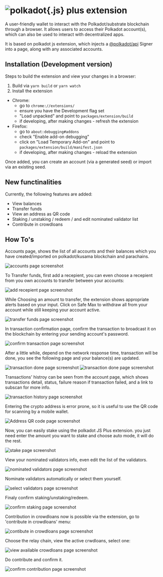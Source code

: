 
# ![polkadot{.js} plus extension](docs/logo.jpg)

A user-friendly wallet to interact with the Polkadot/substrate blockchain through a browser. It allows users to access their Polkadot account(s), which can also be used to interact with decentralized apps.

It is based on polkadot js extension, which injects a [@polkadot/api](https://github.com/polkadot-js/api) Signer into a page, along with any associated accounts.

## Installation (Development version)

Steps to build the extension and view your changes in a browser:

1. Build via `yarn build` or `yarn watch`
2. Install the extension
  - Chrome:
    - go to `chrome://extensions/`
    - ensure you have the Development flag set
    - "Load unpacked" and point to `packages/extension/build`
    - if developing, after making changes - refresh the extension
  - Firefox:
    - go to `about:debugging#addons`
    - check "Enable add-on debugging"
    - click on "Load Temporary Add-on" and point to `packages/extension/build/manifest.json`
    - if developing, after making changes - reload the extension


Once added, you can create an account (via a generated seed) or import via an existing seed.


## New functinalities

Currently, the following features are added:
  - View balances
  - Transfer funds
  - View an address as QR code
  - Staking / unstaking / redeem / and edit nominated validator list
  - Contribute in crowdloans


## How To's

Accounts page, shows the list of all accounts and their balances which you have created/imported on polkadot/kusama blockchain and parachains.

![accounts page screenshot](docs/pjp/accountsPage.PNG)

To Transfer funds, first add a recepient, you can even choose a recepient from you own accounts to transfer between your accounts:

![add recepient page screenshot](docs/pjp/addRecepiet.PNG)

While Choosing an amount to transfer, the extension shows appropriate alerts based on your input. Click on Safe Max to withdraw all from your account while still keeping your account active.

![transfer funds page screenshot](docs/pjp/transferFunds.PNG)

In transaction confirmation page, confirm the transaction to broadcast it on the blockchain by entering your sending account's password.

![confirm transaction page screenshot](docs/pjp/confirmTransaction.PNG)

After a little while, depend on the network response time, transaction will be done, you see the following page and your balance(s) are updated.

![transaction done page screenshot](docs/pjp/transactionDone01.PNG)
![transaction done page screenshot](docs/pjp/transactionDone02.PNG)

Transactions' histroy can be seen from the account page, which shows transactions detail, status, failure reason  if transaction failed, and a link to subscan for more info.

![transaction history page screenshot](docs/pjp/transactionHistory.PNG)

Entering the crypto address is error prone, so it is useful to use the QR code for scanning by a mobile wallet.

![Address QR code page screenshot](docs/pjp/addressQrCode.PNG)

Now, you can easily stake using the polkadot JS Plus extension. you just need enter the amount you want to stake and choose auto mode, it will do the rest.

![stake page screenshot](docs/pjp/stake.PNG)

View your nominated validators info, even edit the list of the validators.

![nominated validators page screenshot](docs/pjp/nominatedValidators.PNG)

Nominate validators automatically or select them yourself.

![select validators page screenshot](docs/pjp/selectValidators.PNG)

Finaly confirm staking/unstaking/redeem.

![confirm staking page screenshot](docs/pjp/confirmStaking.PNG)

Contribution in crowdloans now is possible via the extension, go to 'contribute in crowdloans' menu:

![contibute in crowdloans page screenshot](docs/pjp/contributeInCrowdloans.PNG)
 
Choose the relay chain, view the active crwdloans, select one:

![view available crowdloans page screenshot](docs/pjp/crowdloans.PNG)
 
Do contribute and confirm it.

![confirm contribution page screenshot](docs/pjp/confirmContribute.PNG)



